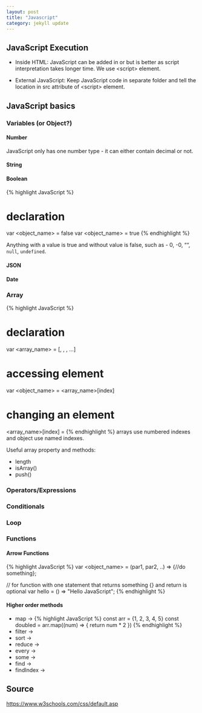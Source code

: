 ```yaml
---
layout: post
title: "Javascript"
category: jekyll update
---
```


## JavaScript Execution
- Inside HTML: JavaScript can be added in <body> or <head> but <body> is better as script interpretation takes longer time. We use \<script> element.

- External JavaScript: Keep JavaScript code in separate folder and tell the location in src attribute of \<script> element.

## JavaScript basics

###  Variables (or Object?)

#### Number
JavaScript only has one number type - it can either contain decimal or not. 
#### String
#### Boolean
{% highlight JavaScript %}
# declaration
var <object_name> = false
var <object_name> = true
{% endhighlight %}

Anything with a value is true and without value is false, such as - 0, -0, ““, `null`, `undefined`.

#### JSON
#### Date

### Array
{% highlight JavaScript %}
# declaration
var <array_name> = [<value>, <value>, <value>, ...]

# accessing element
var <object_name> = <array_name>[index]

# changing an element
<array_name>[index] = <value>
{% endhighlight %}
arrays use numbered indexes and object use named indexes.

Useful array property and methods:

- length
- isArray()
- push()

### Operators/Expressions
### Conditionals
### Loop
### Functions

#### Arrow Functions
{% highlight JavaScript %}
var <object_name> = (par1, par2, ..) => {//do something};

// for function with one statement that returns something {} and return is optional
var hello = () => "Hello JavaScript";
{% endhighlight %}

#### Higher order methods
- map → 
{% highlight JavaScript %}
const arr = {1, 2, 3, 4, 5}
const doubled = arr.map((num) => {
  return num * 2
})
{% endhighlight %}
- filter → 
- sort → 
- reduce → 
- every → 
- some → 
- find → 
- findIndex →

## Source
https://www.w3schools.com/css/default.asp

[bootstrap-navbar]: https://getbootstrap.com/docs/4.0/components/navbar/
[bootstrap-card]: https://getbootstrap.com/docs/4.0/components/card/
[bootstrap-containers]: https://getbootstrap.com/docs/5.0/layout/containers/
[bootstrap-typography]: https://getbootstrap.com/docs/4.0/content/typography/
[bootstrap-flex]: https://getbootstrap.com/docs/4.0/utilities/flex/
[bootstrap-grid]: https://getbootstrap.com/docs/4.0/layout/grid/
[bootstrap-spacing]: https://getbootstrap.com/docs/4.0/utilities/spacing/
[bootstrap-float]: https://getbootstrap.com/docs/4.0/utilities/float/
[bootstrap-color]: https://getbootstrap.com/docs/4.0/utilities/colors/